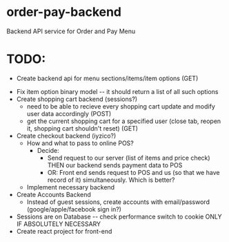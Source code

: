# order-pay-backend
Backend API service for Order and Pay Menu

# TODO:
+ Create backend api for menu sections/items/item options (GET)
- Fix item option binary model -- it should return a list of all such options
- Create shopping cart backend (sessions?)
	- need to be able to recieve every shopping cart update and modify user data accordingly (POST)
	- get the current shopping cart for a specified user (close tab, reopen it, shopping cart shouldn't reset) (GET)
- Create checkout backend (iyzico?)
	- How and what to pass to online POS?
		- Decide:
			- Send request to our server (list of items and price check) THEN our backend sends payment data to POS
			- OR: Front end sends request to POS and us (so that we have record of it) simultaneously. Which is better?
	- Implement necessary backend
- Create Accounts Backend
	- Instead of guest sessions, create accounts with email/password (google/apple/facebook sign in?)
- Sessions are on Database -- check performance switch to cookie ONLY IF ABSOLUTELY NECESSARY
- Create react project for front-end
